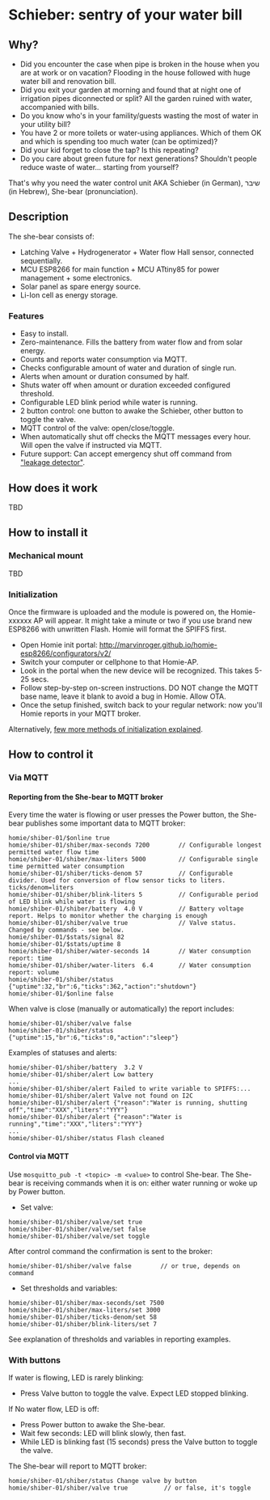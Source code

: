 # Schieber: sentry of your water bill

## Why?
* Did you encounter the case when pipe is broken in the house when you are at work or on vacation? Flooding in the house followed with huge water bill and renovation bill.
* Did you exit your garden at morning and found that at night one of irrigation pipes diconnected or split? All the garden ruined with water, accompanied with bills.
* Do you know who's in your famility/guests wasting the most of water in your utility bill?
* You have 2 or more toilets or water-using appliances. Which of them OK and which is spending too much water (can be optimized)?
* Did your kid forget to close the tap? Is this repeating?
* Do you care about green future for next generations? Shouldn't people reduce waste of water... starting from yourself?

That's why you need the water control unit AKA Schieber (in German), שיבר (in Hebrew), She-bear (pronunciation). 

## Description
The she-bear consists of:
- Latching Valve + Hydrogenerator + Water flow Hall sensor, connected sequentially.
- MCU ESP8266 for main function + MCU ATtiny85 for power management + some electronics.
- Solar panel as spare energy source.
- Li-Ion cell as energy storage.

### Features
* Easy to install.
* Zero-maintenance. Fills the battery from water flow and from solar energy.
* Counts and reports water consumption via MQTT.
* Checks configurable amount of water and duration of single run.
* Alerts when amount or duration consumed by half.
* Shuts water off when amount or duration exceeded configured threshold.
* Configurable LED blink period while water is running.
* 2 button control: one button to awake the Schieber, other button to toggle the valve.
* MQTT control of the valve: open/close/toggle.
* When automatically shut off checks the MQTT messages every hour. Will open the valve if instructed via MQTT.
* Future support: Can accept emergency shut off command from ["leakage detector"](https://github.com/igrowing/esp8266_smart_home_ready/tree/master/modules/leakage_detector).

## How does it work
TBD

## How to install it
### Mechanical mount
TBD

### Initialization
Once the firmware is uploaded and the module is powered on, the Homie-xxxxxx AP will appear. It might take a minute or two if you use brand new ESP8266 with unwritten Flash. Homie will format the SPIFFS first.

* Open Homie init portal: http://marvinroger.github.io/homie-esp8266/configurators/v2/
* Switch your computer or cellphone to that Homie-AP.
* Look in the portal when the new device will be recognized. This takes 5-25 secs.
* Follow step-by-step on-screen instructions. DO NOT change the MQTT base name, leave it blank to avoid a bug in Homie. Allow OTA.
*  Once the setup finished, switch back to your regular network: now you'll Homie reports in your MQTT broker.

Alternatively, [few more methods of initialization explained](https://igrowing.livejournal.com/229070.html).

## How to control it
### Via MQTT
#### Reporting from the She-bear to MQTT broker
Every time the water is flowing or user presses the Power button, the She-bear publishes some important data to MQTT broker:
```
homie/shiber-01/$online true
homie/shiber-01/shiber/max-seconds 7200        // Configurable longest permitted water flow time
homie/shiber-01/shiber/max-liters 5000         // Configurable single time permitted water consumption
homie/shiber-01/shiber/ticks-denom 57          // Configurable divider. Used for conversion of flow sensor ticks to liters. ticks/denom=liters
homie/shiber-01/shiber/blink-liters 5          // Configurable period of LED blink while water is flowing
homie/shiber-01/shiber/battery  4.0 V          // Battery voltage report. Helps to monitor whether the charging is enough
homie/shiber-01/shiber/valve true              // Valve status. Changed by commands - see below.
homie/shiber-01/$stats/signal 82
homie/shiber-01/$stats/uptime 8
homie/shiber-01/shiber/water-seconds 14        // Water consumption report: time
homie/shiber-01/shiber/water-liters  6.4       // Water consumption report: volume
homie/shiber-01/shiber/status {"uptime":32,"br":6,"ticks":362,"action":"shutdown"}
homie/shiber-01/$online false
```

When valve is close (manually or automatically) the report includes:
```
homie/shiber-01/shiber/valve false
homie/shiber-01/shiber/status {"uptime":15,"br":6,"ticks":0,"action":"sleep"}
```
Examples of statuses and alerts:
```
homie/shiber-01/shiber/battery  3.2 V
homie/shiber-01/shiber/alert Low battery
...
homie/shiber-01/shiber/alert Failed to write variable to SPIFFS:...
homie/shiber-01/shiber/alert Valve not found on I2C
homie/shiber-01/shiber/alert {"reason":"Water is running, shutting off","time":"XXX","liters":"YYY"}
homie/shiber-01/shiber/alert {"reason":"Water is running","time":"XXX","liters":"YYY"}
...
homie/shiber-01/shiber/status Flash cleaned
```

#### Control via MQTT
Use ```mosquitto_pub -t <topic> -m <value>``` to control She-bear. The She-bear is receiving commands when it is on: either water running or woke up by Power button.

* Set valve:
```
homie/shiber-01/shiber/valve/set true
homie/shiber-01/shiber/valve/set false
homie/shiber-01/shiber/valve/set toggle
```
After control command the confirmation is sent to the broker:
```
homie/shiber-01/shiber/valve false        // or true, depends on command
```
* Set thresholds and variables:
```
homie/shiber-01/shiber/max-seconds/set 7500
homie/shiber-01/shiber/max-liters/set 3000
homie/shiber-01/shiber/ticks-denom/set 58
homie/shiber-01/shiber/blink-liters/set 7
```
See explanation of thresholds and variables in reporting examples.

### With buttons
If water is flowing, LED is rarely blinking:
* Press Valve button to toggle the valve. Expect LED stopped blinking.
  
If No water flow, LED is off:
* Press Power button to awake the She-bear.
* Wait few seconds: LED will blink slowly, then fast.
* While LED is blinking fast (15 seconds) press the Valve button to toggle the valve.

The She-bear will report to MQTT broker:
```
homie/shiber-01/shiber/status Change valve by button
homie/shiber-01/shiber/valve true          // or false, it's toggle
```
